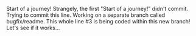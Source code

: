 Start of a journey!
Strangely, the first "Start of a journey!" didn't commit. Trying to commit this line.
Working on a separate branch called bugfix/readme. This whole line #3 is being coded within this new branch! Let's see if it works...
